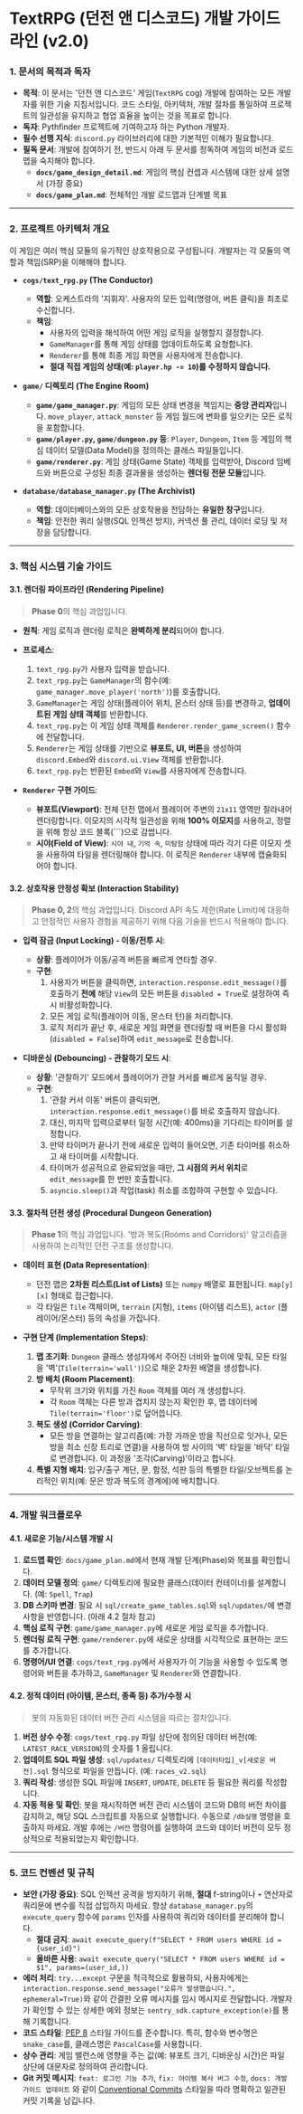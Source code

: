 # TextRPG (던전 앤 디스코드) 개발 가이드라인 (v2.0)

### 1. 문서의 목적과 독자
- **목적**: 이 문서는 '던전 앤 디스코드' 게임(`TextRPG` cog) 개발에 참여하는 모든 개발자를 위한 기술 지침서입니다. 코드 스타일, 아키텍처, 개발 절차를 통일하여 프로젝트의 일관성을 유지하고 협업 효율을 높이는 것을 목표로 합니다.
- **독자**: Pythfinder 프로젝트에 기여하고자 하는 Python 개발자.
- **필수 선행 지식**: `discord.py` 라이브러리에 대한 기본적인 이해가 필요합니다.
- **필독 문서**: 개발에 참여하기 전, 반드시 아래 두 문서를 정독하여 게임의 비전과 로드맵을 숙지해야 합니다.
    - **`docs/game_design_detail.md`**: 게임의 핵심 컨셉과 시스템에 대한 상세 설명서 (가장 중요)
    - **`docs/game_plan.md`**: 전체적인 개발 로드맵과 단계별 목표

---

### 2. 프로젝트 아키텍처 개요

이 게임은 여러 핵심 모듈의 유기적인 상호작용으로 구성됩니다. 개발자는 각 모듈의 역할과 책임(SRP)을 이해해야 합니다.

- **`cogs/text_rpg.py` (The Conductor)**
    - **역할**: 오케스트라의 '지휘자'. 사용자의 모든 입력(명령어, 버튼 클릭)을 최초로 수신합니다.
    - **책임**:
        - 사용자의 입력을 해석하여 어떤 게임 로직을 실행할지 결정합니다.
        - `GameManager`를 통해 게임 상태를 업데이트하도록 요청합니다.
        - `Renderer`를 통해 최종 게임 화면을 사용자에게 전송합니다.
        - **절대 직접 게임의 상태(예: `player.hp -= 10`)를 수정하지 않습니다.**

- **`game/` 디렉토리 (The Engine Room)**
    - **`game/game_manager.py`**: 게임의 모든 상태 변경을 책임지는 **중앙 관리자**입니다. `move_player`, `attack_monster` 등 게임 월드에 변화를 일으키는 모든 로직을 포함합니다.
    - **`game/player.py`, `game/dungeon.py` 등**: `Player`, `Dungeon`, `Item` 등 게임의 핵심 데이터 모델(Data Model)을 정의하는 클래스 파일들입니다.
    - **`game/renderer.py`**: 게임 상태(Game State) 객체를 입력받아, Discord 임베드와 버튼으로 구성된 최종 결과물을 생성하는 **렌더링 전문 모듈**입니다.

- **`database/database_manager.py` (The Archivist)**
    - **역할**: 데이터베이스와의 모든 상호작용을 전담하는 **유일한 창구**입니다.
    - **책임**: 안전한 쿼리 실행(SQL 인젝션 방지), 커넥션 풀 관리, 데이터 로딩 및 저장을 담당합니다.

---

### 3. 핵심 시스템 기술 가이드

#### 3.1. 렌더링 파이프라인 (Rendering Pipeline)
> **Phase 0**의 핵심 과업입니다.

- **원칙**: 게임 로직과 렌더링 로직은 **완벽하게 분리**되어야 합니다.
- **프로세스**:
    1. `text_rpg.py`가 사용자 입력을 받습니다.
    2. `text_rpg.py`는 `GameManager`의 함수(예: `game_manager.move_player('north')`)를 호출합니다.
    3. `GameManager`는 게임 상태(플레이어 위치, 몬스터 상태 등)를 변경하고, **업데이트된 게임 상태 객체**를 반환합니다.
    4. `text_rpg.py`는 이 게임 상태 객체를 `Renderer.render_game_screen()` 함수에 전달합니다.
    5. `Renderer`는 게임 상태를 기반으로 **뷰포트, UI, 버튼**을 생성하여 `discord.Embed`와 `discord.ui.View` 객체를 반환합니다.
    6. `text_rpg.py`는 반환된 `Embed`와 `View`를 사용자에게 전송합니다.

- **`Renderer` 구현 가이드**:
    - **뷰포트(Viewport)**: 전체 던전 맵에서 플레이어 주변의 `21x11` 영역만 잘라내어 렌더링합니다. 이모지의 시각적 일관성을 위해 **100% 이모지**를 사용하고, 정렬을 위해 항상 코드 블록(\`\`\`)으로 감쌉니다.
    - **시야(Field of View)**: `시야 내`, `기억 속`, `미탐험` 상태에 따라 각기 다른 이모지 셋을 사용하여 타일을 렌더링해야 합니다. 이 로직은 `Renderer` 내부에 캡슐화되어야 합니다.

#### 3.2. 상호작용 안정성 확보 (Interaction Stability)
> **Phase 0, 2**의 핵심 과업입니다. Discord API 속도 제한(Rate Limit)에 대응하고 안정적인 사용자 경험을 제공하기 위해 다음 기술을 반드시 적용해야 합니다.

- **입력 잠금 (Input Locking) - 이동/전투 시**:
    - **상황**: 플레이어가 이동/공격 버튼을 빠르게 연타할 경우.
    - **구현**:
        1. 사용자가 버튼을 클릭하면, `interaction.response.edit_message()`를 호출하기 **전에** 해당 `View`의 모든 버튼을 `disabled = True`로 설정하여 즉시 비활성화합니다.
        2. 모든 게임 로직(플레이어 이동, 몬스터 턴)을 처리합니다.
        3. 로직 처리가 끝난 후, 새로운 게임 화면을 렌더링할 때 버튼을 다시 활성화(`disabled = False`)하여 `edit_message`로 전송합니다.

- **디바운싱 (Debouncing) - 관찰하기 모드 시**:
    - **상황**: '관찰하기' 모드에서 플레이어가 관찰 커서를 빠르게 움직일 경우.
    - **구현**:
        1. '관찰 커서 이동' 버튼이 클릭되면, `interaction.response.edit_message()`를 바로 호출하지 않습니다.
        2. 대신, 마지막 입력으로부터 일정 시간(예: 400ms)을 기다리는 타이머를 설정합니다.
        3. 만약 타이머가 끝나기 전에 새로운 입력이 들어오면, 기존 타이머를 취소하고 새 타이머를 시작합니다.
        4. 타이머가 성공적으로 완료되었을 때만, **그 시점의 커서 위치**로 `edit_message`를 한 번만 호출합니다.
        5. `asyncio.sleep()`과 작업(task) 취소를 조합하여 구현할 수 있습니다.

#### 3.3. 절차적 던전 생성 (Procedural Dungeon Generation)
> **Phase 1**의 핵심 과업입니다. '방과 복도(Rooms and Corridors)' 알고리즘을 사용하여 논리적인 던전 구조를 생성합니다.

- **데이터 표현 (Data Representation)**:
    - 던전 맵은 **2차원 리스트(List of Lists)** 또는 `numpy` 배열로 표현됩니다. `map[y][x]` 형태로 접근합니다.
    - 각 타일은 `Tile` 객체이며, `terrain` (지형), `items` (아이템 리스트), `actor` (플레이어/몬스터) 등의 속성을 가집니다.

- **구현 단계 (Implementation Steps)**:
    1.  **맵 초기화**: `Dungeon` 클래스 생성자에서 주어진 너비와 높이에 맞춰, 모든 타일을 '벽'(`Tile(terrain='wall')`)으로 채운 2차원 배열을 생성합니다.
    2.  **방 배치 (Room Placement)**:
        - 무작위 크기와 위치를 가진 `Room` 객체를 여러 개 생성합니다.
        - 각 `Room` 객체는 다른 방과 겹치지 않는지 확인한 후, 맵 데이터에 `Tile(terrain='floor')`로 덮어씁니다.
    3.  **복도 생성 (Corridor Carving)**:
        - 모든 방을 연결하는 알고리즘(예: 가장 가까운 방을 직선으로 잇거나, 모든 방을 최소 신장 트리로 연결)을 사용하여 방 사이의 '벽' 타일을 '바닥' 타일로 변경합니다. 이 과정을 '조각(Carving)'이라고 합니다.
    4.  **특별 지형 배치**: 입구/출구 계단, 문, 함정, 석판 등의 특별한 타일/오브젝트를 논리적인 위치(예: 문은 방과 복도의 경계에)에 배치합니다.

---

### 4. 개발 워크플로우

#### 4.1. 새로운 기능/시스템 개발 시
1.  **로드맵 확인**: `docs/game_plan.md`에서 현재 개발 단계(Phase)와 목표를 확인합니다.
2.  **데이터 모델 정의**: `game/` 디렉토리에 필요한 클래스(데이터 컨테이너)를 설계합니다. (예: `Spell`, `Trap`)
3.  **DB 스키마 변경**: 필요 시 `sql/create_game_tables.sql`와 `sql/updates/`에 변경 사항을 반영합니다. (아래 4.2 절차 참고)
4.  **핵심 로직 구현**: `game/game_manager.py`에 새로운 게임 로직을 추가합니다.
5.  **렌더링 로직 구현**: `game/renderer.py`에 새로운 상태를 시각적으로 표현하는 코드를 추가합니다.
6.  **명령어/UI 연결**: `cogs/text_rpg.py`에서 사용자가 이 기능을 사용할 수 있도록 명령어와 버튼을 추가하고, `GameManager` 및 `Renderer`와 연결합니다.

#### 4.2. 정적 데이터 (아이템, 몬스터, 종족 등) 추가/수정 시
> 봇의 자동화된 데이터 버전 관리 시스템을 따르는 절차입니다.

1.  **버전 상수 수정**: `cogs/text_rpg.py` 파일 상단에 정의된 데이터 버전(예: `LATEST_RACE_VERSION`)의 숫자를 1 올립니다.
2.  **업데이트 SQL 파일 생성**: `sql/updates/` 디렉토리에 `[데이터타입]_v[새로운 버전].sql` 형식으로 파일을 만듭니다. (예: `races_v2.sql`)
3.  **쿼리 작성**: 생성한 SQL 파일에 `INSERT`, `UPDATE`, `DELETE` 등 필요한 쿼리를 작성합니다.
4.  **자동 적용 및 확인**: 봇을 재시작하면 버전 관리 시스템이 코드와 DB의 버전 차이를 감지하고, 해당 SQL 스크립트를 자동으로 실행합니다. 수동으로 `/db실행` 명령을 호출하지 마세요. 개발 후에는 `/버전` 명령어를 실행하여 코드와 데이터 버전이 모두 정상적으로 적용되었는지 확인합니다.

---

### 5. 코드 컨벤션 및 규칙

- **보안 (가장 중요)**: SQL 인젝션 공격을 방지하기 위해, **절대** f-string이나 `+` 연산자로 쿼리문에 변수를 직접 삽입하지 마세요. 항상 `database_manager.py`의 `execute_query` 함수에 `params` 인자를 사용하여 쿼리와 데이터를 분리해야 합니다.
    - **절대 금지**: `await execute_query(f"SELECT * FROM users WHERE id = {user_id}")`
    - **올바른 사용**: `await execute_query("SELECT * FROM users WHERE id = $1", params=(user_id,))`
- **에러 처리**: `try...except` 구문을 적극적으로 활용하되, 사용자에게는 `interaction.response.send_message("오류가 발생했습니다.", ephemeral=True)`와 같이 간결한 오류 메시지를 임시 메시지로 전달합니다. 개발자가 확인할 수 있는 상세한 예외 정보는 `sentry_sdk.capture_exception(e)`를 통해 기록합니다.
- **코드 스타일**: [PEP 8](https://peps.python.org/pep-0008/) 스타일 가이드를 준수합니다. 특히, 함수와 변수명은 `snake_case`를, 클래스명은 `PascalCase`를 사용합니다.
- **상수 관리**: 게임 밸런스에 영향을 주는 값(예: 뷰포트 크기, 디바운싱 시간)은 파일 상단에 대문자로 정의하여 관리합니다.
- **Git 커밋 메시지**: `feat: 로그인 기능 추가`, `fix: 아이템 복사 버그 수정`, `docs: 개발 가이드 업데이트` 와 같이 [Conventional Commits](https://www.conventionalcommits.org/) 스타일을 따라 명확하고 일관된 커밋 기록을 남깁니다. 